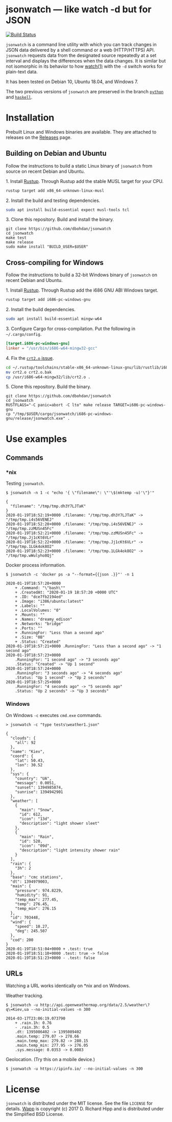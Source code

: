 jsonwatch — like watch -d but for JSON
======================================

[![Build Status](https://travis-ci.org/dbohdan/jsonwatch.svg?branch=master)](https://travis-ci.org/dbohdan/jsonwatch)

`jsonwatch` is a command line utility with which you can track changes in JSON data delivered by a shell command or a web (HTTP/HTTPS) API. `jsonwatch` requests data from the designated source repeatedly at a set interval and displays the differences when the data changes.  It is similar but not isomorphic in its behavior to how [watch(1)](https://manpages.debian.org/stable/procps/watch.1.en.html) with the `-d` switch works for plain-text data.

It has been tested on Debian 10, Ubuntu 18.04, and Windows 7.

The two previous versions of `jsonwatch` are preserved in the branch [`python`](https://github.com/dbohdan/jsonwatch/tree/python) and [`haskell`](https://github.com/dbohdan/jsonwatch/tree/haskell).


Installation
============

Prebuilt Linux and Windows binaries are available.  They are attached to releases on the [Releases](https://github.com/dbohdan/jsonwatch/releases) page.

Building on Debian and Ubuntu
-----------------------------

Follow the instructions to build a static Linux binary of `jsonwatch` from source on recent Debian and Ubuntu.

1\. Install [Rustup](https://rustup.rs/).  Through Rustup add the stable MUSL target for your CPU.

```sh
rustup target add x86_64-unknown-linux-musl
```

2\. Install the build and testing dependencies.

```sh
sudo apt install build-essential expect musl-tools tcl
```

3\. Clone this repository.  Build and install the binary.

    git clone https://github.com/dbohdan/jsonwatch
    cd jsonwatch
    make test
    make release
    sudo make install "BUILD_USER=$USER"

Cross-compiling for Windows
---------------------------

Follow the instructions to build a 32-bit Windows binary of `jsonwatch` on recent Debian and Ubuntu.

1\. Install [Rustup](https://rustup.rs/).  Through Rustup add the i686 GNU ABI Windows target.

```sh
rustup target add i686-pc-windows-gnu
```

2\. Install the build dependencies.

```sh
sudo apt install build-essential mingw-w64
```

3\. Configure Cargo for cross-compilation.  Put the following in `~/.cargo/config`.

```toml
[target.i686-pc-windows-gnu]
linker = "/usr/bin/i686-w64-mingw32-gcc"
```

4\. Fix the [`crt2.o` issue](https://github.com/rust-lang/rust/issues/48272#issuecomment-429596397).

```sh
cd ~/.rustup/toolchains/stable-x86_64-unknown-linux-gnu/lib/rustlib/i686-pc-windows-gnu/lib/
mv crt2.o crt2.o.bak
cp /usr/i686-w64-mingw32/lib/crt2.o .
```

5\. Clone this repository.  Build the binary.

    git clone https://github.com/dbohdan/jsonwatch
    cd jsonwatch
    RUSTFLAGS="-C panic=abort -C lto" make release TARGET=i686-pc-windows-gnu
    cp "/tmp/$USER/cargo/jsonwatch/i686-pc-windows-gnu/release/jsonwatch.exe" .


Use examples
============

Commands
--------

### *nix

Testing `jsonwatch`.

    $ jsonwatch -n 1 -c "echo '{ \"filename\": \"'\$(mktemp -u)'\"}'"

    {
      "filename": "/tmp/tmp.dh3Y7LJTaK"
    }
    2020-01-19T18:52:19+0000 .filename: "/tmp/tmp.dh3Y7LJTaK" -> "/tmp/tmp.i4s56VENEJ"
    2020-01-19T18:52:20+0000 .filename: "/tmp/tmp.i4s56VENEJ" -> "/tmp/tmp.zzMUSn45Fc"
    2020-01-19T18:52:21+0000 .filename: "/tmp/tmp.zzMUSn45Fc" -> "/tmp/tmp.Jj1cKt6VLr"
    2020-01-19T18:52:22+0000 .filename: "/tmp/tmp.Jj1cKt6VLr" -> "/tmp/tmp.1LGk4ok8O2"
    2020-01-19T18:52:23+0000 .filename: "/tmp/tmp.1LGk4ok8O2" -> "/tmp/tmp.wWulyho8Qj"

Docker process information.

    $ jsonwatch -c 'docker ps -a "--format={{json .}}"' -n 1

    2020-01-19T18:57:20+0000
        + .Command: "\"bash\""
        + .CreatedAt: "2020-01-19 18:57:20 +0000 UTC"
        + .ID: "dce7fb2194ed"
        + .Image: "i386/ubuntu:latest"
        + .Labels: ""
        + .LocalVolumes: "0"
        + .Mounts: ""
        + .Names: "dreamy_edison"
        + .Networks: "bridge"
        + .Ports: ""
        + .RunningFor: "Less than a second ago"
        + .Size: "0B"
        + .Status: "Created"
    2020-01-19T18:57:21+0000 .RunningFor: "Less than a second ago" -> "1 second ago"
    2020-01-19T18:57:23+0000
        .RunningFor: "1 second ago" -> "3 seconds ago"
        .Status: "Created" -> "Up 1 second"
    2020-01-19T18:57:24+0000
        .RunningFor: "3 seconds ago" -> "4 seconds ago"
        .Status: "Up 1 second" -> "Up 2 seconds"
    2020-01-19T18:57:25+0000
        .RunningFor: "4 seconds ago" -> "5 seconds ago"
        .Status: "Up 2 seconds" -> "Up 3 seconds"

### Windows

On Windows `-c` executes `cmd.exe` commands.

    > jsonwatch -c "type tests\weather1.json"

    {
      "clouds": {
        "all": 92
      },
      "name": "Kiev",
      "coord": {
        "lat": 50.43,
        "lon": 30.52
      },
      "sys": {
        "country": "UA",
        "message": 0.0051,
        "sunset": 1394985874,
        "sunrise": 1394942901
      },
      "weather": [
        {
          "main": "Snow",
          "id": 612,
          "icon": "13d",
          "description": "light shower sleet"
        },
        {
          "main": "Rain",
          "id": 520,
          "icon": "09d",
          "description": "light intensity shower rain"
        }
      ],
      "rain": {
        "3h": 2
      },
      "base": "cmc stations",
      "dt": 1394979003,
      "main": {
        "pressure": 974.8229,
        "humidity": 91,
        "temp_max": 277.45,
        "temp": 276.45,
        "temp_min": 276.15
      },
      "id": 703448,
      "wind": {
        "speed": 10.27,
        "deg": 245.507
      },
      "cod": 200
    }
    2020-01-19T18:51:04+0000 + .test: true
    2020-01-19T18:51:10+0000 .test: true -> false
    2020-01-19T18:51:23+0000 - .test: false

URLs
----

Watching a URL works identically on *nix and on Windows.

Weather tracking.

    $ jsonwatch -u http://api.openweathermap.org/data/2.5/weather\?q\=Kiev,ua --no-initial-values -n 300

    2014-03-17T23:06:19.073790
        + .rain.1h: 0.76
        - .rain.3h: 0.5
        .dt: 1395086402 -> 1395089402
        .main.temp: 279.07 -> 278.66
        .main.temp_max: 279.82 -> 280.15
        .main.temp_min: 277.95 -> 276.05
        .sys.message: 0.0353 -> 0.0083

Geolocation. (Try this on a mobile device.)

    $ jsonwatch -u https://ipinfo.io/ --no-initial-values -n 300


License
=======

`jsonwatch` is distributed under the MIT license.  See the file `LICENSE` for details.   [Wapp](tests/vendor/wapp/wapp.tcl) is copyright (c) 2017 D. Richard Hipp and is distributed under the Simplified BSD License.
